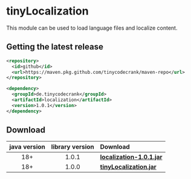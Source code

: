 # tinyLocalization
This module can be used to load language files and localize content.

## Getting the latest release

```xml
<repository>
  <id>github</id>
  <url>https://maven.pkg.github.com/tinycodecrank/maven-repo</url>
</repository>
```

```xml
<dependency>
  <groupId>de.tinycodecrank</groupId>
  <artifactId>localization</artifactId>
  <version>1.0.1</version>
</dependency>
```

## Download

java version | library version | Download
:----------: | :-------------: | :-------
18+          | 1.0.1           | [**localization-1.0.1.jar**](https://github-registry-files.githubusercontent.com/731108692/74c3b400-9cf4-11ee-84a5-1d13336ffd76?X-Amz-Algorithm=AWS4-HMAC-SHA256&X-Amz-Credential=AKIAIWNJYAX4CSVEH53A%2F20231228%2Fus-east-1%2Fs3%2Faws4_request&X-Amz-Date=20231228T151501Z&X-Amz-Expires=300&X-Amz-Signature=3854219b02d8d98ba5479730780e14f35527cb4152160414ac5f5940a56be1cd&X-Amz-SignedHeaders=host&actor_id=0&key_id=0&repo_id=731108692&response-content-disposition=filename%3Dlocalization-1.0.1.jar&response-content-type=application%2Foctet-stream)
18+          | 1.0.0           | [**tinyLocalization.jar**](https://github.com/tinycodecrank/tinyLocalization/releases/download/v1.0.0/tinyLocalization.jar)

